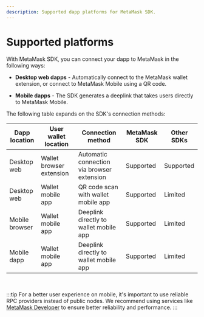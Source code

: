 ```yaml
---
description: Supported dapp platforms for MetaMask SDK.
---
```


# Supported platforms

With MetaMask SDK, you can connect your dapp to MetaMask in the following ways:

- **Desktop web dapps** - Automatically connect to the MetaMask wallet extension, or connect to MetaMask Mobile using a QR code.

- **Mobile dapps** - The SDK generates a deeplink that takes users directly to MetaMask Mobile.

The following table expands on the SDK's connection methods:

| Dapp location | User wallet location | Connection method | MetaMask SDK | Other SDKs |
|---------------|-------------|------------------|--------------------------|--------------------------|
| Desktop web | Wallet browser extension | Automatic connection via browser extension | Supported | Supported |
| Desktop web | Wallet mobile app | QR code scan with wallet mobile app | Supported | Limited |
| Mobile browser | Wallet mobile app | Deeplink directly to wallet mobile app | Supported | Limited |
| Mobile dapp | Wallet mobile app | Deeplink directly to wallet mobile app | Supported | Limited |

<br />

:::tip 
For a better user experience on mobile, it's important to use reliable RPC providers instead of public nodes.
We recommend using services like [MetaMask Developer](https://developer.metamask.io/) to ensure better reliability and performance.
:::
